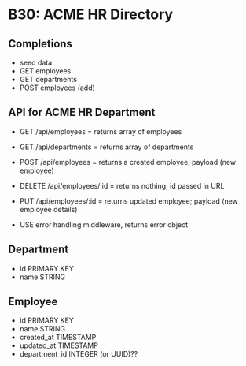 # B30: ACME HR Directory

## Completions
- seed data
- GET employees
- GET departments
- POST employees (add)

## API for ACME HR Department
- GET /api/employees = returns array of employees
- GET /api/departments = returns array of departments
- POST /api/employees = returns a created employee, payload (new employee)
- DELETE /api/employees/:id = returns nothing; id passed in URL
- PUT /api/employees/:id = returns updated employee; payload (new employee details)

- USE error handling middleware, returns error object

## Department
- id PRIMARY KEY
- name STRING

## Employee
- id PRIMARY KEY
- name STRING
- created_at TIMESTAMP
- updated_at TIMESTAMP
- department_id INTEGER (or UUID)??